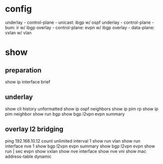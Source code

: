 # config
underlay - control-plane - unicast: ibgp w/ ospf
underlay - control-plane - bum: ir w/ ibgp
overlay - control-plane: evpn w/ ibgp
overlay - data-plane: vxlan w/ vlan

# show
## preparation
show ip interface brief

## underlay
show cli history unformatted
show ip ospf neighbors 
show ip pim rp
show ip pim neighbor 
show run bgp
show bgp l2vpn evpn summary

## overlay l2 bridging
ping 192.168.10.12 count unlimited interval 1
show run vlan
show run interface nve 1
show bgp l2vpn evpn summary
show bgp l2vpn evpn
show run | sec evpn
show vxlan
show nve interface 
show nve vni
show mac address-table dynamic
